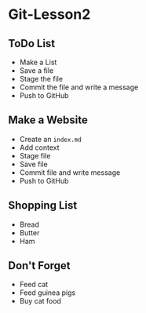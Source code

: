 # Git-Lesson2

## ToDo List

* Make a List
* Save a file
* Stage the file
* Commit the file and write a message
* Push to GitHub

## Make a Website

* Create an `index.md`
* Add context
* Stage file
* Save file
* Commit file and write message
* Push to GitHub

## Shopping List

* Bread
* Butter
* Ham

## Don't Forget

* Feed cat
* Feed guinea pigs
* Buy cat food



